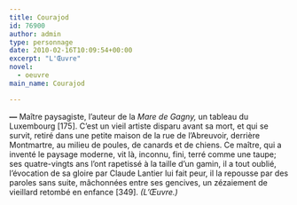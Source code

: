 ```yaml
---
title: Courajod
id: 76900
author: admin
type: personnage
date: 2010-02-16T10:09:54+00:00
excerpt: "L'Œuvre"
novel:
  - oeuvre
main_name: Courajod

---
```

**—** Maître paysagiste, l&rsquo;auteur de la _Mare de Gagny,_ un tableau du Luxembourg [175]. C&rsquo;est un vieil artiste disparu avant sa mort, et qui se survit, retiré dans une petite maison de la rue de l&rsquo;Abreuvoir, derrière Montmartre, au milieu de poules, de canards et de chiens. Ce maître, qui a inventé le paysage moderne, vit là, inconnu, fini, terré comme une taupe; ses quatre-vingts ans l&rsquo;ont rapetissé à la taille d&rsquo;un gamin, il a tout oublié, l&rsquo;évocation de sa gloire par Claude Lantier lui fait peur, il la repousse par des paroles sans suite, mâchonnées entre ses gencives, un zézaiement de vieillard retombé en enfance [349]. _(L&rsquo;Œuvre.)_